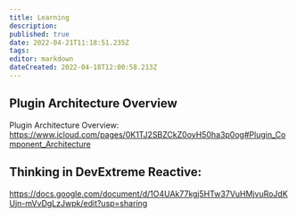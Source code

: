 ```yaml
---
title: Learning
description: 
published: true
date: 2022-04-21T11:18:51.235Z
tags: 
editor: markdown
dateCreated: 2022-04-18T12:00:58.213Z
---
```


## Plugin Architecture Overview

Plugin Architecture Overview:
https://www.icloud.com/pages/0K1TJ2SBZCkZ0oyH50ha3p0og#Plugin_Component_Architecture

## Thinking in DevExtreme Reactive:
https://docs.google.com/document/d/1O4UAk77kgj5HTw37VuHMjvuRoJdKUjn-mVvDgLzJwpk/edit?usp=sharing


